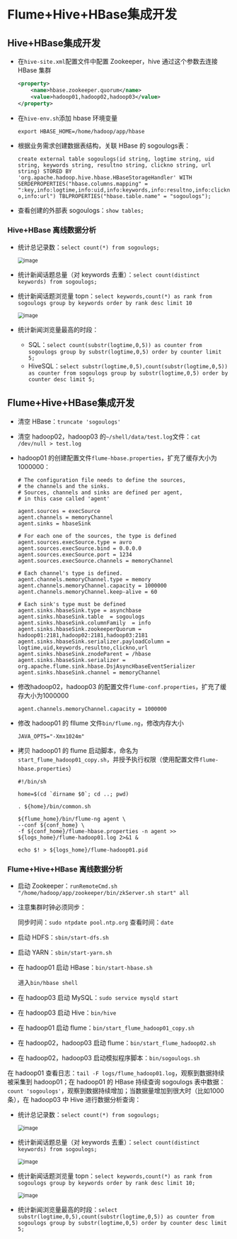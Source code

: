 # Flume+Hive+HBase集成开发

## Hive+HBase集成开发

- 在`hive-site.xml`配置文件中配置 Zookeeper，hive 通过这个参数去连接 HBase 集群

  ```xml
  <property>
      <name>hbase.zookeeper.quorum</name>
      <value>hadoop01,hadoop02,hadoop03</value>
  </property>
  ```

- 在`hive-env.sh`添加 hbase 环境变量

  ```shell
  export HBASE_HOME=/home/hadoop/app/hbase
  ```

- 根据业务需求创建数据表结构，关联 HBase 的 sogoulogs表：

  `create external table sogoulogs(id string, logtime string, uid string, keywords string, resultno string, clickno string, url string) STORED BY 'org.apache.hadoop.hive.hbase.HBaseStorageHandler' WITH SERDEPROPERTIES("hbase.columns.mapping" = ":key,info:logtime,info:uid,info:keywords,info:resultno,info:clickno,info:url") TBLPROPERTIES("hbase.table.name" = "sogoulogs");`

- 查看创建的外部表 sogoulogs：`show tables;`

### Hive+HBase 离线数据分析

- 统计总记录数：`select count(*) from sogoulogs;`

  <img src="https://hexo.oss-cn-beijing.aliyuncs.com/%E9%A1%B9%E7%9B%AE/%E6%90%9C%E7%8B%97%E7%94%A8%E6%88%B7%E6%97%A5%E5%BF%97%E5%88%86%E6%9E%90%E7%B3%BB%E7%BB%9F/118.jpg" alt="image" style="zoom:80%;" />

- 统计新闻话题总量（对 keywords 去重）：`select count(distinct keywords) from sogoulogs;`

- 统计新闻话题浏览量 topn：`select keywords,count(*) as rank from sogoulogs group by keywords order by rank desc limit 10`

  <img src="https://hexo.oss-cn-beijing.aliyuncs.com/%E9%A1%B9%E7%9B%AE/%E6%90%9C%E7%8B%97%E7%94%A8%E6%88%B7%E6%97%A5%E5%BF%97%E5%88%86%E6%9E%90%E7%B3%BB%E7%BB%9F/119.jpg" alt="image" style="zoom:80%;" />

- 统计新闻浏览量最高的时段：

  - SQL：`select count(substr(logtime,0,5)) as counter from sogoulogs group by substr(logtime,0,5) order by counter limit 5;`
  - HiveSQL：`select substr(logtime,0,5),count(substr(logtime,0,5)) as counter from sogoulogs group by substr(logtime,0,5) order by counter desc limit 5;`

## Flume+Hive+HBase集成开发

- 清空 HBase：`truncate 'sogoulogs'`

- 清空 hadoop02，hadoop03 的`~/shell/data/test.log`文件：`cat /dev/null > test.log`

- hadoop01 的创建配置文件`flume-hbase.properties`，扩充了缓存大小为1000000：

  ```properties
  # The configuration file needs to define the sources, 
  # the channels and the sinks.
  # Sources, channels and sinks are defined per agent, 
  # in this case called 'agent'
  
  agent.sources = execSource
  agent.channels = memoryChannel
  agent.sinks = hbaseSink
  
  # For each one of the sources, the type is defined
  agent.sources.execSource.type = avro
  agent.sources.execSource.bind = 0.0.0.0
  agent.sources.execSource.port = 1234
  agent.sources.execSource.channels = memoryChannel
  
  # Each channel's type is defined.
  agent.channels.memoryChannel.type = memory
  agent.channels.memoryChannel.capacity = 1000000
  agent.channels.memoryChannel.keep-alive = 60
  
  # Each sink's type must be defined
  agent.sinks.hbaseSink.type = asynchbase
  agent.sinks.hbaseSink.table  = sogoulogs
  agent.sinks.hbaseSink.columnFamily  = info
  agent.sinks.hbaseSink.zookeeperQuorum = hadoop01:2181,hadoop02:2181,hadoop03:2181
  agent.sinks.hbaseSink.serializer.payloadColumn = logtime,uid,keywords,resultno,clickno,url
  agent.sinks.hbaseSink.znodeParent = /hbase
  agent.sinks.hbaseSink.serializer = org.apache.flume.sink.hbase.DsjAsyncHbaseEventSerializer
  agent.sinks.hbaseSink.channel = memoryChannel
  ```

- 修改hadoop02，hadoop03  的配置文件`flume-conf.properties`，扩充了缓存大小为1000000

  ```properties
  agent.channels.memoryChannel.capacity = 1000000
  ```

- 修改 hadoop01 的 fllume 文件`bin/flume.ng`，修改内存大小

  ```shell
  JAVA_OPTS="-Xmx1024m"
  ```

- 拷贝 hadoop01 的 flume 启动脚本，命名为`start_flume_hadoop01_copy.sh`，并授予执行权限（使用配置文件`flume-hbase.properties`）

  ```shell
  #!/bin/sh
  
  home=$(cd `dirname $0`; cd ..; pwd)
  
  . ${home}/bin/common.sh
  
  ${flume_home}/bin/flume-ng agent \
  --conf ${conf_home} \
  -f ${conf_home}/flume-hbase.properties -n agent >> ${logs_home}/flume-hadoop01.log 2>&1 &
  
  echo $! > ${logs_home}/flume-hadoop01.pid
  ```

### Flume+Hive+HBase 离线数据分析

- 启动 Zookeeper：`runRemoteCmd.sh "/home/hadoop/app/zookeeper/bin/zkServer.sh start" all`

-  注意集群时钟必须同步：

   同步时间：`sudo ntpdate pool.ntp.org`
   查看时间：`date`

-  启动 HDFS：`sbin/start-dfs.sh`

-  启动 YARN：`sbin/start-yarn.sh`

-  在 hadoop01 启动 HBase：`bin/start-hbase.sh`

   进入`bin/hbase shell`

-  在 hadoop03 启动 MySQL：`sudo service mysqld start`

-  在 hadoop03 启动 Hive：`bin/hive`

- 在 hadoop01 启动 flume：`bin/start_flume_hadoop01_copy.sh`
- 在 hadoop02，hadoop03 启动 flume：`bin/start_flume_hadoop02.sh`
- 在 hadoop02，hadoop03 启动模拟程序脚本：`bin/sogoulogs.sh`

在 hadoop01 查看日志：`tail -F logs/flume_hadoop01.log`，观察到数据持续被采集到 hadoop01；在 hadoop01 的 HBase 持续查询 sogoulogs 表中数据：`count 'sogoulogs'`，观察到数据持续增加；当数据量增加到很大时（比如1000条），在 hadoop03 中 Hive 进行数据分析查询：

- 统计总记录数：`select count(*) from sogoulogs;`

  <img src="https://hexo.oss-cn-beijing.aliyuncs.com/%E9%A1%B9%E7%9B%AE/%E6%90%9C%E7%8B%97%E7%94%A8%E6%88%B7%E6%97%A5%E5%BF%97%E5%88%86%E6%9E%90%E7%B3%BB%E7%BB%9F/120.jpg" alt="image" style="zoom:80%;" />

- 统计新闻话题总量（对 keywords 去重）：`select count(distinct keywords) from sogoulogs;`

  <img src="https://hexo.oss-cn-beijing.aliyuncs.com/%E9%A1%B9%E7%9B%AE/%E6%90%9C%E7%8B%97%E7%94%A8%E6%88%B7%E6%97%A5%E5%BF%97%E5%88%86%E6%9E%90%E7%B3%BB%E7%BB%9F/121.jpg" alt="image" style="zoom:80%;" />

- 统计新闻话题浏览量 topn：`select keywords,count(*) as rank from sogoulogs group by keywords order by rank desc limit 10;`

  <img src="https://hexo.oss-cn-beijing.aliyuncs.com/%E9%A1%B9%E7%9B%AE/%E6%90%9C%E7%8B%97%E7%94%A8%E6%88%B7%E6%97%A5%E5%BF%97%E5%88%86%E6%9E%90%E7%B3%BB%E7%BB%9F/122.jpg" alt="image" style="zoom:80%;" />

- 统计新闻浏览量最高的时段：`select substr(logtime,0,5),count(substr(logtime,0,5)) as counter from sogoulogs group by substr(logtime,0,5) order by counter desc limit 5;`
